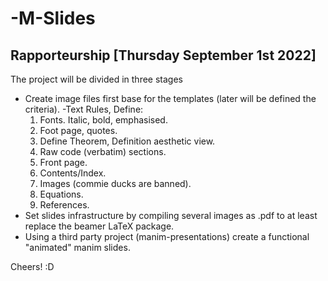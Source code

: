 # -M-Slides
## Rapporteurship [Thursday September 1st 2022]
The project will be divided in three stages
- Create image files first base for the templates (later will be defined the criteria).
  -Text Rules, Define:
    1. Fonts. Italic, bold, emphasised.
    2. Foot page, quotes.
    3. Define Theorem, Definition aesthetic view.
    4. Raw code (verbatim) sections.
  1. Front page.
  2. Contents/Index.
  3. Images (commie ducks are banned).
  4. Equations.
  5. References.
- Set slides infrastructure by compiling several images as .pdf to at least replace the beamer LaTeX package.
- Using a third party project (manim-presentations) create a functional "animated" manim slides. 

Cheers! :D
